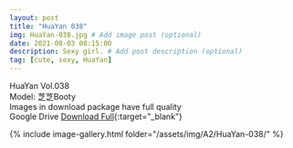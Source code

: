 ```yaml
---
layout: post
title: "HuaYan 038"
img: HuaYan-038.jpg # Add image post (optional)
date: 2021-08-03 08:15:00
description: Sexy girl. # Add post description (optional)
tag: [cute, sexy, HuaYan]
---
```

HuaYan Vol.038  
Model: 芝芝Booty  
Images in download package have full quality                    
Google Drive [Download Full](http://gestyy.com/eoFKjj){:target="_blank"}

{% include image-gallery.html folder="/assets/img/A2/HuaYan-038/" %}
